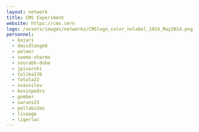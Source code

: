 ```yaml
---
layout: network
title: CMS Experiment
website: https://cms.cern
logo: /assets/images/networks/CMSlogo_color_nolabel_1024_May2014.png
personnel:
  - kajari
  - davidlange6
  - pelmer
  - seema-sharma
  - sourabh-dube
  - jpivarski
  - tulika176
  - fatala22
  - vvassilev
  - kevinpedro
  - gomber
  - varuns23
  - pallabidas
  - livaage
  - ligerlac
---
```

